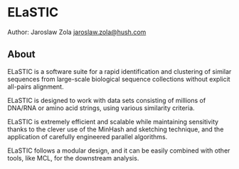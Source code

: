 # ELaSTIC

Author: Jaroslaw Zola <jaroslaw.zola@hush.com>

## About

ELaSTIC is a software suite for a rapid identification and clustering of
similar sequences from large-scale biological sequence collections
without explicit all-pairs alignment.

ELaSTIC is designed to work with data sets consisting of millions of DNA/RNA
or amino acid strings, using various similarity criteria.

ELaSTIC is extremely efficient and scalable while maintaining sensitivity
thanks to the clever use of the MinHash and sketching technique, and the
application of carefully engineered parallel algorithms.

ELaSTIC follows a modular design, and it can be easily combined with other
tools, like MCL, for the downstream analysis.
